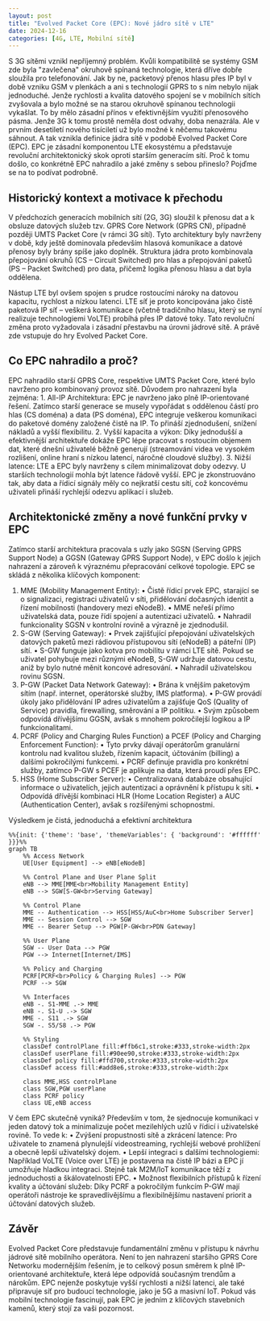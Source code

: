 ```yaml
---
layout: post
title: "Evolved Packet Core (EPC): Nové jádro sítě v LTE"
date: 2024-12-16
categories: [4G, LTE, Mobilní sítě]
---
```


S 3G sítěmi vznikl nepříjemný problém. Kvůli kompatibilitě se systémy GSM zde byla "zavlečena" okruhově spínaná technologie, která dříve dobře sloužila pro telefonování. Jak by ne, packetový přenos hlasu přes IP byl v době vzniku GSM v plenkách a ani s technologií GPRS to s ním nebylo nijak jednoduché. Jenže rychlosti a kvalita datového spojení se v mobilních sítích zvyšovala a bylo možné se na starou okruhově spínanou technologii vykašlat. To by mělo zásadní přínos v efektivnějším využití přenosového pásma. Jenže 3G k tomu prostě neměla dost odvahy, doba nenazrála. Ale v prvním desetiletí nového tisíciletí už bylo možné k něčemu takovému sáhnout. A tak vznikla definice jádra sítě v podobě Evolved Packet Core (EPC). EPC je zásadní komponentou LTE ekosystému a představuje revoluční architektonický skok oproti starším generacím sítí. Proč k tomu došlo, co konkrétně EPC nahradilo a jaké změny s sebou přineslo? Pojďme se na to podívat podrobně.

## Historický kontext a motivace k přechodu

V předchozích generacích mobilních sítí (2G, 3G) sloužil k přenosu dat a k obsluze datových služeb tzv. GPRS Core Network (GPRS CN), případně později UMTS Packet Core (v rámci 3G sítí). Tyto architektury byly navrženy v době, kdy ještě dominovala především hlasová komunikace a datové přenosy byly brány spíše jako doplněk. Struktura jádra proto kombinovala přepojování okruhů (CS – Circuit Switched) pro hlas a přepojování paketů (PS – Packet Switched) pro data, přičemž logika přenosu hlasu a dat byla oddělena.

Nástup LTE byl ovšem spojen s prudce rostoucími nároky na datovou kapacitu, rychlost a nízkou latenci. LTE síť je proto koncipována jako čistě paketová IP síť – veškerá komunikace (včetně tradičního hlasu, který se nyní realizuje technologiemi VoLTE) probíhá přes IP datové toky. Tato revoluční změna proto vyžadovala i zásadní přestavbu na úrovni jádrové sítě. A právě zde vstupuje do hry Evolved Packet Core.

## Co EPC nahradilo a proč?

EPC nahradilo starší GPRS Core, respektive UMTS Packet Core, které bylo navrženo pro kombinovaný provoz sítě. Důvodem pro nahrazení byla zejména:
	1.	All-IP Architektura: EPC je navrženo jako plně IP-orientované řešení. Zatímco starší generace se musely vypořádat s oddělenou částí pro hlas (CS doména) a data (PS doména), EPC integruje veškerou komunikaci do paketové domény založené čistě na IP. To přináší zjednodušení, snížení nákladů a vyšší flexibilitu.
	2.	Vyšší kapacita a výkon: Díky jednodušší a efektivnější architektuře dokáže EPC lépe pracovat s rostoucím objemem dat, které dnešní uživatelé běžně generují (streamování videa ve vysokém rozlišení, online hraní s nízkou latencí, náročné cloudové služby).
	3.	Nižší latence: LTE a EPC byly navrženy s cílem minimalizovat doby odezvy. U starších technologií mohla být latence řádově vyšší. EPC je zkonstruováno tak, aby data a řídicí signály měly co nejkratší cestu sítí, což koncovému uživateli přináší rychlejší odezvu aplikací i služeb.

## Architektonické změny a nové funkční prvky v EPC

Zatímco starší architektura pracovala s uzly jako SGSN (Serving GPRS Support Node) a GGSN (Gateway GPRS Support Node), v EPC došlo k jejich nahrazení a zároveň k výraznému přepracování celkové topologie. EPC se skládá z několika klíčových komponent:
1.	MME (Mobility Management Entity):
    •	Čistě řídicí prvek EPC, starající se o signalizaci, registraci uživatelů v síti, přidělování dočasných identit a řízení mobilnosti (handovery mezi eNodeB).
    •	MME neřeší přímo uživatelská data, pouze řídí spojení a autentizaci uživatelů.
    •	Nahradil funkcionality SGSN v kontrolní rovině a výrazně je zjednodušil.
2.	S-GW (Serving Gateway):
	•	Prvek zajišťující přepojování uživatelských datových paketů mezi rádiovou přístupovou sítí (eNodeB) a páteřní (IP) sítí.
	•	S-GW funguje jako kotva pro mobilitu v rámci LTE sítě. Pokud se uživatel pohybuje mezi různými eNodeB, S-GW udržuje datovou cestu, aniž by bylo nutné měnit koncové adresování.
	•	Nahradil uživatelskou rovinu SGSN.
3.	P-GW (Packet Data Network Gateway):
	•	Brána k vnějším paketovým sítím (např. internet, operátorské služby, IMS platforma).
	•	P-GW provádí úkoly jako přidělování IP adres uživatelům a zajišťuje QoS (Quality of Service) pravidla, firewalling, směrování a IP politiku.
	•	Svým způsobem odpovídá dřívějšímu GGSN, avšak s mnohem pokročilejší logikou a IP funkcionalitami.
4.	PCRF (Policy and Charging Rules Function) a PCEF (Policy and Charging Enforcement Function):
	•	Tyto prvky dávají operátorům granulární kontrolu nad kvalitou služeb, řízením kapacit, účtováním (billing) a dalšími pokročilými funkcemi.
	•	PCRF definuje pravidla pro konkrétní služby, zatímco P-GW s PCEF je aplikuje na data, která proudí přes EPC.
5.	HSS (Home Subscriber Server):
	•	Centralizovaná databáze obsahující informace o uživatelích, jejich autentizaci a oprávnění k přístupu k síti.
	•	Odpovídá dřívější kombinaci HLR (Home Location Register) a AUC (Authentication Center), avšak s rozšířenými schopnostmi.

Výsledkem je čistá, jednoduchá a efektivní architektura

```mermaid
%%{init: {'theme': 'base', 'themeVariables': { 'background': '#ffffff' }}}%%
graph TB
    %% Access Network
    UE[User Equipment] --> eNB[eNodeB]
    
    %% Control Plane and User Plane Split
    eNB --> MME[MME<br>Mobility Management Entity]
    eNB --> SGW[S-GW<br>Serving Gateway]
    
    %% Control Plane
    MME -- Authentication --> HSS[HSS/AuC<br>Home Subscriber Server]
    MME -- Session Control --> SGW
    MME -- Bearer Setup --> PGW[P-GW<br>PDN Gateway]
    
    %% User Plane
    SGW -- User Data --> PGW
    PGW --> Internet[Internet/IMS]
    
    %% Policy and Charging
    PCRF[PCRF<br>Policy & Charging Rules] --> PGW
    PCRF --> SGW
    
    %% Interfaces
    eNB -. S1-MME .-> MME
    eNB -. S1-U .-> SGW
    MME -. S11 .-> SGW
    SGW -. S5/S8 .-> PGW
    
    %% Styling
    classDef controlPlane fill:#ffb6c1,stroke:#333,stroke-width:2px
    classDef userPlane fill:#90ee90,stroke:#333,stroke-width:2px
    classDef policy fill:#ffd700,stroke:#333,stroke-width:2px
    classDef access fill:#add8e6,stroke:#333,stroke-width:2px
    
    class MME,HSS controlPlane
    class SGW,PGW userPlane
    class PCRF policy
    class UE,eNB access
```



V čem EPC skutečně vyniká? Především v tom, že sjednocuje komunikaci v jeden datový tok a minimalizuje počet mezilehlých uzlů v řídicí i uživatelské rovině. To vede k:
	•	Zvýšení propustnosti sítě a zkrácení latence: Pro uživatele to znamená plynulejší videostreaming, rychlejší webové prohlížení a obecně lepší uživatelský dojem.
	•	Lepší integraci s dalšími technologiemi: Například VoLTE (Voice over LTE) je postavena na čistě IP bázi a EPC jí umožňuje hladkou integraci. Stejně tak M2M/IoT komunikace těží z jednoduchosti a škálovatelnosti EPC.
	•	Možnost flexibilních přístupů k řízení kvality a účtování služeb: Díky PCRF a pokročilým funkcím P-GW mají operátoři nástroje ke spravedlivějšímu a flexibilnějšímu nastavení priorit a účtování datových služeb.

## Závěr

Evolved Packet Core představuje fundamentální změnu v přístupu k návrhu jádrové sítě mobilního operátora. Není to jen nahrazení staršího GPRS Core Networku modernějším řešením, je to celkový posun směrem k plně IP-orientované architektuře, která lépe odpovídá současným trendům a nárokům. EPC nejenže poskytuje vyšší rychlosti a nižší latenci, ale také připravuje síť pro budoucí technologie, jako je 5G a masivní IoT. Pokud vás mobilní technologie fascinují, pak EPC je jedním z klíčových stavebních kamenů, který stojí za vaši pozornost.